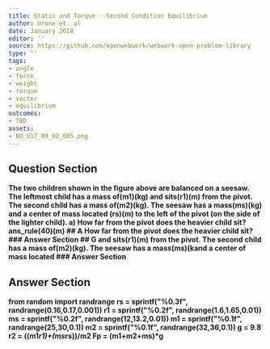 ```yaml
---
title: Static and Torque - Second Condition Equilibrium
author: Urone et. al
date: January 2018
editor: ''
source: https://github.com/openwebwork/webwork-open-problem-library
type: ''
tags:
- angle
- force
- weight
- torque
- vector
- equilibrium
outcomes:
- TBD
assets:
- NU_U17_09_02_005.png
---
```


## Question Section 

<b>
The two children shown in the figure above are balanced on a seesaw. The leftmost child has a mass of(m1)(kg) and sits(r1)(m) from the pivot. The second child has a mass of(m2)(kg). The seesaw has a mass(ms)(kg) and a center of mass located
(rs)(m) to the left of the pivot (on the side of the lighter child).
a) How far from the pivot does the heavier child sit?
ans_rule(40)(m)
## A
How far from the pivot does the heavier child sit?
### Answer Section
## G
and sits(r1)(m) from the pivot. The second child has a mass of(m2)(kg). The seesaw has a mass(ms)(kand a center of mass located
### Answer Section


## Answer Section

from random import randrange
rs = sprintf("%0.3f", randrange(0.16,0.17,0.001))
r1 = sprintf("%0.2f", randrange(1.6,1.65,0.01))
ms = sprintf("%0.2f", randrange(12,13.2,0.01))
m1 = sprintf("%0.1f", randrange(25,30,0.1))
m2 = sprintf("%0.1f", randrange(32,36,0.1))
g = 9.8
r2 = ((m1*r1)+(ms*rs))/m2
Fp = (m1+m2+ms)*g